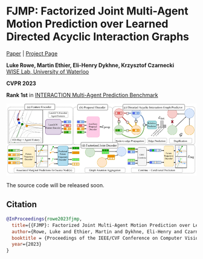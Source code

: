 # FJMP: Factorized Joint Multi-Agent Motion Prediction over Learned Directed Acyclic Interaction Graphs

  [Paper](https://arxiv.org/abs/2211.16197) | [Project Page](https://rluke22.github.io/fjmp)

**Luke Rowe, Martin Ethier, Eli-Henry Dykhne, Krzysztof Czarnecki** \
[WISE Lab, University of Waterloo](https://uwaterloo.ca/waterloo-intelligent-systems-engineering-lab/)

**CVPR 2023**

**Rank 1st** in [INTERACTION Multi-Agent Prediction Benchmark](http://challenge.interaction-dataset.com/leader-board)

![img](misc/model.png)

The source code will be released soon.

## Citation

```bibtex
@InProceedings{rowe2023fjmp,
  title={{FJMP}: Factorized Joint Multi-Agent Motion Prediction over Learned Directed Acyclic Interaction Graphs},
  author={Rowe, Luke and Ethier, Martin and Dykhne, Eli-Henry and Czarnecki, Krzysztof},
  booktitle = {Proceedings of the IEEE/CVF Conference on Computer Vision and Pattern Recognition (CVPR)},
  year={2023}
}
```
